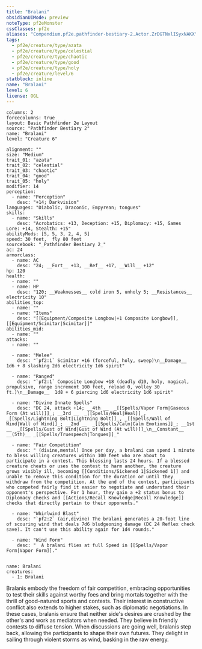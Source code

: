 ```yaml
---
title: "Bralani"
obsidianUIMode: preview
noteType: pf2eMonster
cssClasses: pf2e
aliases: "Compendium.pf2e.pathfinder-bestiary-2.Actor.ZrDGTNxlISyxNAKX" 
tags:
  - pf2e/creature/type/azata
  - pf2e/creature/type/celestial
  - pf2e/creature/type/chaotic
  - pf2e/creature/type/good
  - pf2e/creature/type/holy
  - pf2e/creature/level/6
statblock: inline
name: "Bralani"
level: 6
license: OGL
---
```


```statblock
columns: 2
forcecolumns: true
layout: Basic Pathfinder 2e Layout
source: "Pathfinder Bestiary 2"
name: "Bralani"
level: "Creature 6"

alignment: ""
size: "Medium"
trait_01: "azata"
trait_02: "celestial"
trait_03: "chaotic"
trait_04: "good"
trait_05: "holy"
modifier: 14
perception:
  - name: "Perception"
    desc: "+14; Darkvision"
languages: "Diabolic, Draconic, Empyrean; tongues"
skills:
  - name: "Skills"
    desc: "Acrobatics: +13, Deception: +15, Diplomacy: +15, Games Lore: +14, Stealth: +15"
abilityMods: [5, 5, 3, 2, 4, 5]
speed: 30 feet,  fly 80 feet
sourcebook: "_Pathfinder Bestiary 2_"
ac: 24
armorclass:
  - name: AC
    desc: "24; __Fort__ +13, __Ref__ +17, __Will__ +12"
hp: 120
health:
  - name: ""
  - name: HP
    desc: "120; __Weaknesses__ cold iron 5, unholy 5; __Resistances__ electricity 10"
abilities_top:
  - name: ""
  - name: "Items"
    desc: "[[Equipment/Composite Longbow|+1 Composite Longbow]], [[Equipment/Scimitar|Scimitar]]"
abilities_mid:
  - name: ""
attacks:
  - name: ""

  - name: "Melee"
    desc: "`pf2:1` Scimitar +16 (forceful, holy, sweep)\n__Damage__  1d6 + 8 slashing 2d6 electricity 1d6 spirit"

  - name: "Ranged"
    desc: "`pf2:1` Composite Longbow +18 (deadly d10, holy, magical, propulsive, range increment 100 feet, reload 0, volley 30 ft.)\n__Damage__  1d8 + 6 piercing 1d6 electricity 1d6 spirit"

  - name: "Divine Innate Spells"
    desc: "DC 24, attack +14; __4th __  _[[Spells/Vapor Form|Gaseous Form (At will)]]_; __3rd __  _[[Spells/Heal|Heal]]_, _[[Spells/Lightning Bolt|Lightning Bolt]]_, _[[Spells/Wall of Wind|Wall of Wind]]_; __2nd __  _[[Spells/Calm|Calm Emotions]]_; __1st __  _[[Spells/Gust of Wind|Gust of Wind (At will)]]_\n__Constant__  __(5th)__ _[[Spells/Truespeech|Tongues]]_"

  - name: "Fair Competition"
    desc: " (divine,mental) Once per day, a bralani can spend 1 minute to bless willing creatures within 100 feet who are about to participate in a contest. This blessing lasts 24 hours. If a blessed creature cheats or uses the contest to harm another, the creature grows visibly ill, becoming [[Conditions/Sickened 1|Sickened 1]] and unable to remove this condition for the duration or until they withdraw from the competition. At the end of the contest, participants who competed fairly find it easier to negotiate and understand their opponent's perspective. For 1 hour, they gain a +2 status bonus to Diplomacy checks and [[Actions/Recall Knowledge|Recall Knowledge]] checks that directly pertain to their opponents."

  - name: "Whirlwind Blast"
    desc: "`pf2:2` (air,divine) The bralani generates a 20-foot line of scouring wind that deals 7d6 bludgeoning damage (DC 24 Reflex check save). It can't use this ability again for 1d4 rounds."

  - name: "Wind Form"
    desc: "  A bralani flies at full Speed in [[Spells/Vapor Form|Vapor Form]]."
 
```

```encounter-table
name: Bralani
creatures:
  - 1: Bralani
```



Bralanis embody the freedom of fair competition, embracing opportunities to test their skills against worthy foes and bring mortals together with the thrill of good-natured sports and contests. Their interest in constructive conflict also extends to higher stakes, such as diplomatic negotiations. In these cases, bralanis ensure that neither side's desires are crushed by the other's and work as mediators when needed. They believe in friendly contests to diffuse tension. When discussions are going well, bralanis step back, allowing the participants to shape their own futures. They delight in sailing through violent storms as wind, basking in the raw energy.
